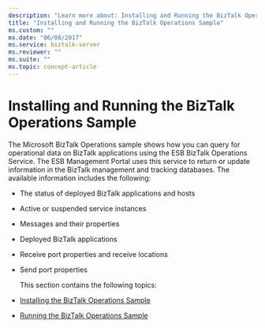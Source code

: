 ```yaml
---
description: "Learn more about: Installing and Running the BizTalk Operations Sample"
title: "Installing and Running the BizTalk Operations Sample"
ms.custom: ""
ms.date: "06/08/2017"
ms.service: biztalk-server
ms.reviewer: ""
ms.suite: ""
ms.topic: concept-article
---
```

# Installing and Running the BizTalk Operations Sample
The Microsoft BizTalk Operations sample shows how you can query for operational data on BizTalk applications using the ESB BizTalk Operations Service. The ESB Management Portal uses this service to return or update information in the BizTalk management and tracking databases. The available information includes the following:  

- The status of deployed BizTalk applications and hosts  

- Active or suspended service instances  

- Messages and their properties  

- Deployed BizTalk applications  

- Receive port properties and receive locations  

- Send port properties  

  This section contains the following topics:  

- [Installing the BizTalk Operations Sample](../esb-toolkit/installing-the-biztalk-operations-sample.md)  

- [Running the BizTalk Operations Sample](../esb-toolkit/running-the-biztalk-operations-sample.md)
